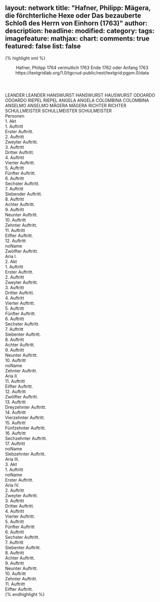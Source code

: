 layout: network
title: "Hafner, Philipp: Mägera, die förchterliche Hexe oder Das bezauberte Schloß des Herrn von Einhorn (1763)"
author:
description:
headline:
modified:
category:
tags:
imagefeature:
mathjax:
chart:
comments: true
featured: false
list: false
---
{% highlight xml %}
<?xml-model href="https://raw.githubusercontent.com/DLiNa/project/master/rules/lina.rnc"?><?xml-model href="https://raw.githubusercontent.com/DLiNa/project/master/rules/lina.sch"?>
<play xmlns="http://lina.digital">
  <header>
    <title>Mägera, die förchterliche Hexe oder Das bezauberte Schloß des Herrn von Einhorn</title>
    <subtitle/>
    <genretitle/>
    <author>Hafner, Philipp</author>
    <date type="print" when="1764">1764</date>
    <date type="premiere" when="1763">vermutlich 1763</date>
    <date type="written" when="1763">Ende 1762 oder Anfang 1763</date>
    <source>https://textgridlab.org/1.0/tgcrud-public/rest/textgrid:pgpm.0/data</source>
  </header>
  <personae>
    <character>
      <name>LEANDER</name>
      <alias xml:id="leander">
        <name>LEANDER</name>
      </alias>
    </character>
    <character>
      <name>HANSWURST</name>
      <alias xml:id="hanswurst">
        <name>HANSWURST</name>
      </alias>
      <alias xml:id="hauswurst">
        <name>HAUSWURST</name>
      </alias>
    </character>
    <character>
      <name>ODOARDO</name>
      <alias xml:id="odoardo">
        <name>ODOARDO</name>
      </alias>
    </character>
    <character>
      <name>RIEPEL</name>
      <alias xml:id="riepel">
        <name>RIEPEL</name>
      </alias>
    </character>
    <character>
      <name>ANGELA</name>
      <alias xml:id="angela">
        <name>ANGELA</name>
      </alias>
    </character>
    <character>
      <name>COLOMBINA</name>
      <alias xml:id="colombina">
        <name>COLOMBINA</name>
      </alias>
    </character>
    <character>
      <name>ANSELMO</name>
      <alias xml:id="anselmo">
        <name>ANSELMO</name>
      </alias>
    </character>
    <character>
      <name>MÄGERA</name>
      <alias xml:id="mägera">
        <name>MÄGERA</name>
      </alias>
    </character>
    <character>
      <name>RICHTER</name>
      <alias xml:id="richter">
        <name>RICHTER</name>
      </alias>
    </character>
    <character>
      <name>SCHULLMEISTER</name>
      <alias xml:id="schullmeister">
        <name>SCHULLMEISTER</name>
      </alias>
      <alias xml:id="schulmeister">
        <name>SCHULMEISTER</name>
      </alias>
    </character>
  </personae>
  <text>
    <div>
      <head>Personen</head>
    </div>
    <div>
      <head>1. Akt</head>
      <div>
        <head>1. Auftritt</head>
        <div>
          <head>Erster Auftritt.</head>
          <sp who="#leander">
            <amount n="17" unit="speech_acts"/>
            <amount n="468" unit="words"/>
            <amount n="7" unit="lines"/>
            <amount n="2540" unit="chars"/>
          </sp>
          <sp who="#hanswurst">
            <amount n="15" unit="speech_acts"/>
            <amount n="711" unit="words"/>
            <amount n="7" unit="lines"/>
            <amount n="3836" unit="chars"/>
          </sp>
          <sp who="#hauswurst">
            <amount n="1" unit="speech_acts"/>
            <amount n="26" unit="words"/>
            <amount n="164" unit="chars"/>
          </sp>
        </div>
      </div>
      <div>
        <head>2. Auftritt</head>
        <div>
          <head>Zweyter Auftritt.</head>
          <sp who="#odoardo">
            <amount n="1" unit="speech_acts"/>
            <amount n="460" unit="words"/>
            <amount n="2521" unit="chars"/>
          </sp>
        </div>
      </div>
      <div>
        <head>3. Auftritt</head>
        <div>
          <head>Dritter Auftritt.</head>
          <sp who="#riepel">
            <amount n="4" unit="speech_acts"/>
            <amount n="44" unit="words"/>
            <amount n="3" unit="lines"/>
            <amount n="218" unit="chars"/>
          </sp>
          <sp who="#odoardo">
            <amount n="4" unit="speech_acts"/>
            <amount n="250" unit="words"/>
            <amount n="2" unit="lines"/>
            <amount n="1402" unit="chars"/>
          </sp>
        </div>
      </div>
      <div>
        <head>4. Auftritt</head>
        <div>
          <head>Vierter Auftritt.</head>
          <sp who="#hanswurst">
            <amount n="10" unit="speech_acts"/>
            <amount n="291" unit="words"/>
            <amount n="2" unit="lines"/>
            <amount n="1550" unit="chars"/>
          </sp>
          <sp who="#odoardo">
            <amount n="11" unit="speech_acts"/>
            <amount n="639" unit="words"/>
            <amount n="2" unit="lines"/>
            <amount n="3676" unit="chars"/>
          </sp>
        </div>
      </div>
      <div>
        <head>5. Auftritt</head>
        <div>
          <head>Fünfter Auftritt.</head>
          <sp who="#leander">
            <amount n="6" unit="speech_acts"/>
            <amount n="366" unit="words"/>
            <amount n="2060" unit="chars"/>
          </sp>
          <sp who="#odoardo">
            <amount n="15" unit="speech_acts"/>
            <amount n="443" unit="words"/>
            <amount n="9" unit="lines"/>
            <amount n="2476" unit="chars"/>
          </sp>
          <sp who="#hanswurst">
            <amount n="9" unit="speech_acts"/>
            <amount n="143" unit="words"/>
            <amount n="6" unit="lines"/>
            <amount n="766" unit="chars"/>
          </sp>
        </div>
      </div>
      <div>
        <head>6. Auftritt</head>
        <div>
          <head>Sechster Auftritt.</head>
          <sp who="#riepel">
            <amount n="4" unit="speech_acts"/>
            <amount n="30" unit="words"/>
            <amount n="4" unit="lines"/>
            <amount n="166" unit="chars"/>
          </sp>
          <sp who="#odoardo">
            <amount n="4" unit="speech_acts"/>
            <amount n="212" unit="words"/>
            <amount n="2" unit="lines"/>
            <amount n="1175" unit="chars"/>
          </sp>
          <sp who="#hanswurst">
            <amount n="1" unit="speech_acts"/>
            <amount n="24" unit="words"/>
            <amount n="126" unit="chars"/>
          </sp>
        </div>
      </div>
      <div>
        <head>7. Auftritt</head>
        <div>
          <head>Siebender Auftritt.</head>
          <sp who="#angela">
            <amount n="3" unit="speech_acts"/>
            <amount n="152" unit="words"/>
            <amount n="1" unit="lines"/>
            <amount n="839" unit="chars"/>
          </sp>
          <sp who="#colombina">
            <amount n="3" unit="speech_acts"/>
            <amount n="206" unit="words"/>
            <amount n="1158" unit="chars"/>
          </sp>
        </div>
      </div>
      <div>
        <head>8. Auftritt</head>
        <div>
          <head>Achter Auftritt.</head>
          <sp who="#colombina">
            <amount n="4" unit="speech_acts"/>
            <amount n="59" unit="words"/>
            <amount n="3" unit="lines"/>
            <amount n="322" unit="chars"/>
          </sp>
          <sp who="#hanswurst">
            <amount n="3" unit="speech_acts"/>
            <amount n="131" unit="words"/>
            <amount n="736" unit="chars"/>
          </sp>
          <sp who="#angela">
            <amount n="3" unit="speech_acts"/>
            <amount n="86" unit="words"/>
            <amount n="1" unit="lines"/>
            <amount n="454" unit="chars"/>
          </sp>
        </div>
      </div>
      <div>
        <head>9. Auftritt</head>
        <div>
          <head>Neunter Auftritt.</head>
          <sp who="#odoardo">
            <amount n="5" unit="speech_acts"/>
            <amount n="335" unit="words"/>
            <amount n="1842" unit="chars"/>
          </sp>
          <sp who="#angela">
            <amount n="4" unit="speech_acts"/>
            <amount n="135" unit="words"/>
            <amount n="1" unit="lines"/>
            <amount n="729" unit="chars"/>
          </sp>
        </div>
      </div>
      <div>
        <head>10. Auftritt</head>
        <div>
          <head>Zehnter Auftritt.</head>
          <sp who="#odoardo">
            <amount n="7" unit="speech_acts"/>
            <amount n="245" unit="words"/>
            <amount n="1" unit="lines"/>
            <amount n="1387" unit="chars"/>
          </sp>
          <sp who="#anselmo">
            <amount n="9" unit="speech_acts"/>
            <amount n="361" unit="words"/>
            <amount n="3" unit="lines"/>
            <amount n="1980" unit="chars"/>
          </sp>
          <sp who="#angela">
            <amount n="3" unit="speech_acts"/>
            <amount n="56" unit="words"/>
            <amount n="2" unit="lines"/>
            <amount n="282" unit="chars"/>
          </sp>
          <sp who="#colombina">
            <amount n="7" unit="speech_acts"/>
            <amount n="188" unit="words"/>
            <amount n="2" unit="lines"/>
            <amount n="975" unit="chars"/>
          </sp>
        </div>
      </div>
      <div>
        <head>11. Auftritt</head>
        <div>
          <head>Eilfter Auftritt.</head>
          <sp who="#hanswurst">
            <amount n="22" unit="speech_acts"/>
            <amount n="306" unit="words"/>
            <amount n="18" unit="lines"/>
            <amount n="1673" unit="chars"/>
          </sp>
          <sp who="#leander">
            <amount n="21" unit="speech_acts"/>
            <amount n="440" unit="words"/>
            <amount n="12" unit="lines"/>
            <amount n="2415" unit="chars"/>
          </sp>
        </div>
      </div>
      <div>
        <head>12. Auftritt</head>
        <div>
          <head>noName</head>
          <div>
            <head>Zwölfter Auftritt.</head>
            <sp who="#mägera">
              <amount n="8" unit="speech_acts"/>
              <amount n="502" unit="words"/>
              <amount n="2" unit="lines"/>
              <amount n="2823" unit="chars"/>
            </sp>
            <sp who="#leander">
              <amount n="3" unit="speech_acts"/>
              <amount n="72" unit="words"/>
              <amount n="1" unit="lines"/>
              <amount n="415" unit="chars"/>
            </sp>
            <sp who="#hanswurst">
              <amount n="4" unit="speech_acts"/>
              <amount n="57" unit="words"/>
              <amount n="3" unit="lines"/>
              <amount n="328" unit="chars"/>
            </sp>
          </div>
          <div>
            <head>Aria I.</head>
            <sp who="#leander">
              <amount n="3" unit="speech_acts"/>
              <amount n="38" unit="words"/>
              <amount n="2" unit="lines"/>
              <amount n="226" unit="chars"/>
            </sp>
            <sp who="#hanswurst">
              <amount n="3" unit="speech_acts"/>
              <amount n="68" unit="words"/>
              <amount n="1" unit="lines"/>
              <amount n="343" unit="chars"/>
            </sp>
            <sp who="#mägera">
              <amount n="3" unit="speech_acts"/>
              <amount n="105" unit="words"/>
              <amount n="567" unit="chars"/>
            </sp>
          </div>
        </div>
      </div>
    </div>
    <div>
      <head>2. Akt</head>
      <div>
        <head>1. Auftritt</head>
        <div>
          <head>Erster Auftritt.</head>
          <sp who="#angela">
            <amount n="3" unit="speech_acts"/>
            <amount n="257" unit="words"/>
            <amount n="1431" unit="chars"/>
          </sp>
          <sp who="#colombina">
            <amount n="3" unit="speech_acts"/>
            <amount n="244" unit="words"/>
            <amount n="1" unit="lines"/>
            <amount n="1400" unit="chars"/>
          </sp>
        </div>
      </div>
      <div>
        <head>2. Auftritt</head>
        <div>
          <head>Zweyter Auftritt.</head>
          <sp who="#hanswurst">
            <amount n="4" unit="speech_acts"/>
            <amount n="139" unit="words"/>
            <amount n="1" unit="lines"/>
            <amount n="816" unit="chars"/>
          </sp>
          <sp who="#colombina">
            <amount n="4" unit="speech_acts"/>
            <amount n="49" unit="words"/>
            <amount n="3" unit="lines"/>
            <amount n="243" unit="chars"/>
          </sp>
          <sp who="#angela">
            <amount n="3" unit="speech_acts"/>
            <amount n="29" unit="words"/>
            <amount n="3" unit="lines"/>
            <amount n="170" unit="chars"/>
          </sp>
        </div>
      </div>
      <div>
        <head>3. Auftritt</head>
        <div>
          <head>Dritter Auftritt.</head>
          <sp who="#odoardo">
            <amount n="23" unit="speech_acts"/>
            <amount n="911" unit="words"/>
            <amount n="9" unit="lines"/>
            <amount n="5163" unit="chars"/>
          </sp>
          <sp who="#anselmo">
            <amount n="12" unit="speech_acts"/>
            <amount n="199" unit="words"/>
            <amount n="8" unit="lines"/>
            <amount n="1191" unit="chars"/>
          </sp>
          <sp who="#hanswurst">
            <amount n="11" unit="speech_acts"/>
            <amount n="656" unit="words"/>
            <amount n="13" unit="lines"/>
            <amount n="3645" unit="chars"/>
          </sp>
          <sp who="#riepel">
            <amount n="4" unit="speech_acts"/>
            <amount n="118" unit="words"/>
            <amount n="2" unit="lines"/>
            <amount n="647" unit="chars"/>
          </sp>
          <sp who="#angela">
            <amount n="5" unit="speech_acts"/>
            <amount n="227" unit="words"/>
            <amount n="2" unit="lines"/>
            <amount n="1308" unit="chars"/>
          </sp>
          <sp who="#colombina">
            <amount n="3" unit="speech_acts"/>
            <amount n="105" unit="words"/>
            <amount n="2" unit="lines"/>
            <amount n="553" unit="chars"/>
          </sp>
        </div>
      </div>
      <div>
        <head>4. Auftritt</head>
        <div>
          <head>Vierter Auftritt.</head>
          <sp who="#leander">
            <amount n="5" unit="speech_acts"/>
            <amount n="138" unit="words"/>
            <amount n="4" unit="lines"/>
            <amount n="784" unit="chars"/>
          </sp>
          <sp who="#hanswurst">
            <amount n="4" unit="speech_acts"/>
            <amount n="124" unit="words"/>
            <amount n="1" unit="lines"/>
            <amount n="655" unit="chars"/>
          </sp>
        </div>
      </div>
      <div>
        <head>5. Auftritt</head>
        <div>
          <head>Fünfter Auftritt.</head>
          <sp who="#odoardo">
            <amount n="12" unit="speech_acts"/>
            <amount n="411" unit="words"/>
            <amount n="5" unit="lines"/>
            <amount n="2312" unit="chars"/>
          </sp>
          <sp who="#anselmo">
            <amount n="8" unit="speech_acts"/>
            <amount n="223" unit="words"/>
            <amount n="2" unit="lines"/>
            <amount n="1216" unit="chars"/>
          </sp>
          <sp who="#riepel">
            <amount n="6" unit="speech_acts"/>
            <amount n="141" unit="words"/>
            <amount n="3" unit="lines"/>
            <amount n="788" unit="chars"/>
          </sp>
          <sp who="#angela">
            <amount n="3" unit="speech_acts"/>
            <amount n="141" unit="words"/>
            <amount n="1" unit="lines"/>
            <amount n="837" unit="chars"/>
          </sp>
          <sp who="#colombina">
            <amount n="2" unit="speech_acts"/>
            <amount n="53" unit="words"/>
            <amount n="1" unit="lines"/>
            <amount n="328" unit="chars"/>
          </sp>
        </div>
      </div>
      <div>
        <head>6. Auftritt</head>
        <div>
          <head>Sechster Auftritt.</head>
          <sp who="#mägera">
            <amount n="1" unit="speech_acts"/>
            <amount n="278" unit="words"/>
            <amount n="1685" unit="chars"/>
          </sp>
        </div>
      </div>
      <div>
        <head>7. Auftritt</head>
        <div>
          <head>Siebenter Auftritt.</head>
          <sp who="#colombina">
            <amount n="4" unit="speech_acts"/>
            <amount n="87" unit="words"/>
            <amount n="1" unit="lines"/>
            <amount n="492" unit="chars"/>
          </sp>
          <sp who="#angela">
            <amount n="3" unit="speech_acts"/>
            <amount n="67" unit="words"/>
            <amount n="1" unit="lines"/>
            <amount n="388" unit="chars"/>
          </sp>
        </div>
      </div>
      <div>
        <head>8. Auftritt</head>
        <div>
          <head>Achter Auftritt.</head>
          <sp who="#riepel">
            <amount n="10" unit="speech_acts"/>
            <amount n="221" unit="words"/>
            <amount n="4" unit="lines"/>
            <amount n="1249" unit="chars"/>
          </sp>
          <sp who="#angela">
            <amount n="6" unit="speech_acts"/>
            <amount n="79" unit="words"/>
            <amount n="5" unit="lines"/>
            <amount n="431" unit="chars"/>
          </sp>
          <sp who="#colombina">
            <amount n="2" unit="speech_acts"/>
            <amount n="45" unit="words"/>
            <amount n="1" unit="lines"/>
            <amount n="233" unit="chars"/>
          </sp>
          <sp who="#mägera">
            <amount n="9" unit="speech_acts"/>
            <amount n="211" unit="words"/>
            <amount n="5" unit="lines"/>
            <amount n="1178" unit="chars"/>
          </sp>
        </div>
      </div>
      <div>
        <head>9. Auftritt</head>
        <div>
          <head>Neunter Auftritt.</head>
          <sp who="#odoardo">
            <amount n="10" unit="speech_acts"/>
            <amount n="206" unit="words"/>
            <amount n="6" unit="lines"/>
            <amount n="1088" unit="chars"/>
          </sp>
          <sp who="#riepel">
            <amount n="8" unit="speech_acts"/>
            <amount n="7" unit="words"/>
            <amount n="7" unit="lines"/>
            <amount n="63" unit="chars"/>
          </sp>
          <sp who="#anselmo">
            <amount n="3" unit="speech_acts"/>
            <amount n="42" unit="words"/>
            <amount n="2" unit="lines"/>
            <amount n="242" unit="chars"/>
          </sp>
        </div>
      </div>
      <div>
        <head>10. Auftritt</head>
        <div>
          <head>noName</head>
          <div>
            <head>Zehnter Auftritt.</head>
          </div>
          <div>
            <head>Aria II.</head>
            <sp who="#odoardo">
              <amount n="5" unit="speech_acts"/>
              <amount n="101" unit="words"/>
              <amount n="2" unit="lines"/>
              <amount n="523" unit="chars"/>
            </sp>
            <sp who="#hanswurst">
              <amount n="4" unit="speech_acts"/>
              <amount n="91" unit="words"/>
              <amount n="1" unit="lines"/>
              <amount n="491" unit="chars"/>
            </sp>
          </div>
        </div>
      </div>
      <div>
        <head>11. Auftritt</head>
        <div>
          <head>Eilfter Auftritt.</head>
          <sp who="#angela">
            <amount n="1" unit="speech_acts"/>
            <amount n="5" unit="words"/>
            <amount n="1" unit="lines"/>
            <amount n="26" unit="chars"/>
          </sp>
          <sp who="#odoardo">
            <amount n="1" unit="speech_acts"/>
            <amount n="36" unit="words"/>
            <amount n="169" unit="chars"/>
          </sp>
          <sp who="#anselmo">
            <amount n="1" unit="speech_acts"/>
            <amount n="5" unit="words"/>
            <amount n="1" unit="lines"/>
            <amount n="23" unit="chars"/>
          </sp>
        </div>
      </div>
      <div>
        <head>12. Auftritt</head>
        <div>
          <head>Zwölfter Auftritt.</head>
          <sp who="#odoardo">
            <amount n="2" unit="speech_acts"/>
            <amount n="56" unit="words"/>
            <amount n="1" unit="lines"/>
            <amount n="302" unit="chars"/>
          </sp>
          <sp who="#anselmo">
            <amount n="1" unit="speech_acts"/>
            <amount n="7" unit="words"/>
            <amount n="1" unit="lines"/>
            <amount n="40" unit="chars"/>
          </sp>
        </div>
      </div>
      <div>
        <head>13. Auftritt</head>
        <div>
          <head>Dreyzehnter Auftritt.</head>
          <sp who="#anselmo">
            <amount n="3" unit="speech_acts"/>
            <amount n="81" unit="words"/>
            <amount n="444" unit="chars"/>
          </sp>
          <sp who="#odoardo">
            <amount n="2" unit="speech_acts"/>
            <amount n="26" unit="words"/>
            <amount n="2" unit="lines"/>
            <amount n="126" unit="chars"/>
          </sp>
        </div>
      </div>
      <div>
        <head>14. Auftritt</head>
        <div>
          <head>Vierzehnter Auftritt.</head>
          <sp who="#riepel">
            <amount n="4" unit="speech_acts"/>
            <amount n="192" unit="words"/>
            <amount n="1" unit="lines"/>
            <amount n="1060" unit="chars"/>
          </sp>
          <sp who="#odoardo">
            <amount n="5" unit="speech_acts"/>
            <amount n="130" unit="words"/>
            <amount n="2" unit="lines"/>
            <amount n="733" unit="chars"/>
          </sp>
          <sp who="#anselmo">
            <amount n="4" unit="speech_acts"/>
            <amount n="57" unit="words"/>
            <amount n="3" unit="lines"/>
            <amount n="309" unit="chars"/>
          </sp>
        </div>
      </div>
      <div>
        <head>15. Auftritt</head>
        <div>
          <head>Fünfzehnter Auftritt.</head>
        </div>
      </div>
      <div>
        <head>16. Auftritt</head>
        <div>
          <head>Sechzehnter Auftritt.</head>
          <sp who="#odoardo">
            <amount n="2" unit="speech_acts"/>
            <amount n="121" unit="words"/>
            <amount n="686" unit="chars"/>
          </sp>
          <sp who="#anselmo">
            <amount n="1" unit="speech_acts"/>
            <amount n="14" unit="words"/>
            <amount n="1" unit="lines"/>
            <amount n="68" unit="chars"/>
          </sp>
          <sp who="#riepel">
            <amount n="1" unit="speech_acts"/>
            <amount n="10" unit="words"/>
            <amount n="1" unit="lines"/>
            <amount n="54" unit="chars"/>
          </sp>
        </div>
      </div>
      <div>
        <head>17. Auftritt</head>
        <div>
          <head>noName</head>
          <div>
            <head>Siebzehnter Auftritt.</head>
            <sp who="#hanswurst">
              <amount n="3" unit="speech_acts"/>
              <amount n="175" unit="words"/>
              <amount n="955" unit="chars"/>
            </sp>
            <sp who="#odoardo">
              <amount n="6" unit="speech_acts"/>
              <amount n="230" unit="words"/>
              <amount n="1268" unit="chars"/>
            </sp>
            <sp who="#anselmo">
              <amount n="1" unit="speech_acts"/>
              <amount n="23" unit="words"/>
              <amount n="119" unit="chars"/>
            </sp>
            <sp who="#riepel">
              <amount n="3" unit="speech_acts"/>
              <amount n="82" unit="words"/>
              <amount n="1" unit="lines"/>
              <amount n="421" unit="chars"/>
            </sp>
          </div>
          <div>
            <head>Aria III.</head>
            <sp who="#hanswurst">
              <amount n="2" unit="speech_acts"/>
              <amount n="122" unit="words"/>
              <amount n="21" unit="lines"/>
              <amount n="706" unit="chars"/>
            </sp>
          </div>
        </div>
      </div>
    </div>
    <div>
      <head>3. Akt</head>
      <div>
        <head>1. Auftritt</head>
        <div>
          <head>noName</head>
          <div>
            <head>Erster Auftritt.</head>
            <sp who="#odoardo">
              <amount n="9" unit="speech_acts"/>
              <amount n="555" unit="words"/>
              <amount n="3263" unit="chars"/>
            </sp>
            <sp who="#richter">
              <amount n="4" unit="speech_acts"/>
              <amount n="226" unit="words"/>
              <amount n="1252" unit="chars"/>
            </sp>
            <sp who="#schullmeister">
              <amount n="4" unit="speech_acts"/>
              <amount n="245" unit="words"/>
              <amount n="1" unit="lines"/>
              <amount n="1341" unit="chars"/>
            </sp>
            <sp who="#anselmo">
              <amount n="5" unit="speech_acts"/>
              <amount n="165" unit="words"/>
              <amount n="955" unit="chars"/>
            </sp>
            <sp who="#riepel">
              <amount n="3" unit="speech_acts"/>
              <amount n="196" unit="words"/>
              <amount n="1038" unit="chars"/>
            </sp>
          </div>
          <div>
            <head>Aria IV.</head>
          </div>
        </div>
      </div>
      <div>
        <head>2. Auftritt</head>
        <div>
          <head>Zweyter Auftritt.</head>
          <sp who="#colombina">
            <amount n="4" unit="speech_acts"/>
            <amount n="202" unit="words"/>
            <amount n="1" unit="lines"/>
            <amount n="1106" unit="chars"/>
          </sp>
          <sp who="#angela">
            <amount n="3" unit="speech_acts"/>
            <amount n="180" unit="words"/>
            <amount n="1016" unit="chars"/>
          </sp>
        </div>
      </div>
      <div>
        <head>3. Auftritt</head>
        <div>
          <head>Dritter Auftritt.</head>
          <sp who="#mägera">
            <amount n="2" unit="speech_acts"/>
            <amount n="188" unit="words"/>
            <amount n="1068" unit="chars"/>
          </sp>
          <sp who="#leander">
            <amount n="1" unit="speech_acts"/>
            <amount n="29" unit="words"/>
            <amount n="152" unit="chars"/>
          </sp>
          <sp who="#hauswurst">
            <amount n="1" unit="speech_acts"/>
            <amount n="61" unit="words"/>
            <amount n="317" unit="chars"/>
          </sp>
        </div>
      </div>
      <div>
        <head>4. Auftritt</head>
        <div>
          <head>Vierter Auftritt.</head>
          <sp who="#odoardo">
            <amount n="23" unit="speech_acts"/>
            <amount n="524" unit="words"/>
            <amount n="13" unit="lines"/>
            <amount n="2806" unit="chars"/>
          </sp>
          <sp who="#hanswurst">
            <amount n="22" unit="speech_acts"/>
            <amount n="543" unit="words"/>
            <amount n="12" unit="lines"/>
            <amount n="3086" unit="chars"/>
          </sp>
        </div>
      </div>
      <div>
        <head>5. Auftritt</head>
        <div>
          <head>Fünfter Auftritt</head>
          <sp who="#mägera">
            <amount n="1" unit="speech_acts"/>
            <amount n="64" unit="words"/>
            <amount n="381" unit="chars"/>
          </sp>
          <sp who="#leander">
            <amount n="1" unit="speech_acts"/>
            <amount n="9" unit="words"/>
            <amount n="1" unit="lines"/>
            <amount n="49" unit="chars"/>
          </sp>
          <sp who="#hanswurst">
            <amount n="1" unit="speech_acts"/>
            <amount n="10" unit="words"/>
            <amount n="1" unit="lines"/>
            <amount n="49" unit="chars"/>
          </sp>
        </div>
      </div>
      <div>
        <head>6. Auftritt</head>
        <div>
          <head>Sechster Auftritt.</head>
          <sp who="#angela">
            <amount n="9" unit="speech_acts"/>
            <amount n="188" unit="words"/>
            <amount n="5" unit="lines"/>
            <amount n="1032" unit="chars"/>
          </sp>
          <sp who="#colombina">
            <amount n="8" unit="speech_acts"/>
            <amount n="193" unit="words"/>
            <amount n="4" unit="lines"/>
            <amount n="1020" unit="chars"/>
          </sp>
          <sp who="#mägera">
            <amount n="10" unit="speech_acts"/>
            <amount n="477" unit="words"/>
            <amount n="3" unit="lines"/>
            <amount n="2755" unit="chars"/>
          </sp>
          <sp who="#leander">
            <amount n="2" unit="speech_acts"/>
            <amount n="14" unit="words"/>
            <amount n="2" unit="lines"/>
            <amount n="101" unit="chars"/>
          </sp>
          <sp who="#hanswurst">
            <amount n="4" unit="speech_acts"/>
            <amount n="147" unit="words"/>
            <amount n="1" unit="lines"/>
            <amount n="827" unit="chars"/>
          </sp>
        </div>
      </div>
      <div>
        <head>7. Auftritt</head>
        <div>
          <head>Siebenter Auftritt.</head>
          <sp who="#richter">
            <amount n="1" unit="speech_acts"/>
            <amount n="41" unit="words"/>
            <amount n="216" unit="chars"/>
          </sp>
          <sp who="#schulmeister">
            <amount n="1" unit="speech_acts"/>
            <amount n="90" unit="words"/>
            <amount n="529" unit="chars"/>
          </sp>
        </div>
      </div>
      <div>
        <head>8. Auftritt</head>
        <div>
          <head>Achter Auftritt.</head>
          <sp who="#odoardo">
            <amount n="1" unit="speech_acts"/>
            <amount n="18" unit="words"/>
            <amount n="107" unit="chars"/>
          </sp>
        </div>
      </div>
      <div>
        <head>9. Auftritt</head>
        <div>
          <head>Neunter Auftritt.</head>
          <sp who="#mägera">
            <amount n="1" unit="speech_acts"/>
            <amount n="170" unit="words"/>
            <amount n="1050" unit="chars"/>
          </sp>
        </div>
      </div>
      <div>
        <head>10. Auftritt</head>
        <div>
          <head>Zehnter Auftritt.</head>
        </div>
      </div>
      <div>
        <head>11. Auftritt</head>
        <div>
          <head>Eilfter Auftritt.</head>
          <sp who="#mägera">
            <amount n="9" unit="speech_acts"/>
            <amount n="622" unit="words"/>
            <amount n="73" unit="lines"/>
            <amount n="3399" unit="chars"/>
          </sp>
          <sp who="#angela">
            <amount n="6" unit="speech_acts"/>
            <amount n="161" unit="words"/>
            <amount n="20" unit="lines"/>
            <amount n="863" unit="chars"/>
          </sp>
          <sp who="#colombina">
            <amount n="4" unit="speech_acts"/>
            <amount n="91" unit="words"/>
            <amount n="11" unit="lines"/>
            <amount n="491" unit="chars"/>
          </sp>
          <sp who="#hanswurst">
            <amount n="3" unit="speech_acts"/>
            <amount n="148" unit="words"/>
            <amount n="17" unit="lines"/>
            <amount n="825" unit="chars"/>
          </sp>
          <sp who="#leander">
            <amount n="3" unit="speech_acts"/>
            <amount n="139" unit="words"/>
            <amount n="16" unit="lines"/>
            <amount n="756" unit="chars"/>
          </sp>
          <sp who="#odoardo">
            <amount n="2" unit="speech_acts"/>
            <amount n="28" unit="words"/>
            <amount n="3" unit="lines"/>
            <amount n="149" unit="chars"/>
          </sp>
          <sp who="#anselmo">
            <amount n="2" unit="speech_acts"/>
            <amount n="20" unit="words"/>
            <amount n="3" unit="lines"/>
            <amount n="99" unit="chars"/>
          </sp>
          <sp who="#riepel">
            <amount n="2" unit="speech_acts"/>
            <amount n="26" unit="words"/>
            <amount n="3" unit="lines"/>
            <amount n="135" unit="chars"/>
          </sp>
        </div>
      </div>
    </div>
  </text>
</play>
{% endhighlight %}